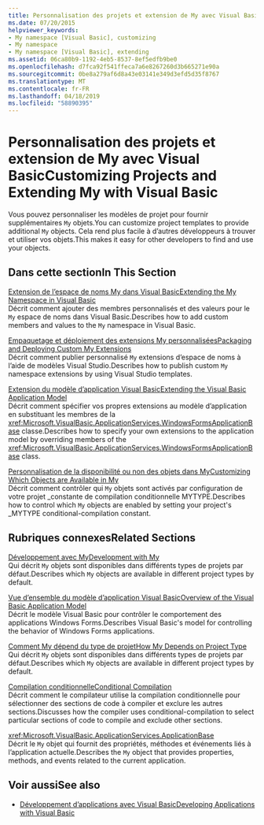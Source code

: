 ```yaml
---
title: Personnalisation des projets et extension de My avec Visual Basic
ms.date: 07/20/2015
helpviewer_keywords:
- My namespace [Visual Basic], customizing
- My namespace
- My namespace [Visual Basic], extending
ms.assetid: 06ca80b9-1192-4eb5-8537-8ef5edfb9be0
ms.openlocfilehash: d7fca92f541ffeca7a6e8267260d3b665271e90a
ms.sourcegitcommit: 0be8a279af6d8a43e03141e349d3efd5d35f8767
ms.translationtype: MT
ms.contentlocale: fr-FR
ms.lasthandoff: 04/18/2019
ms.locfileid: "58890395"
---
```

# <a name="customizing-projects-and-extending-my-with-visual-basic"></a><span data-ttu-id="9685a-102">Personnalisation des projets et extension de My avec Visual Basic</span><span class="sxs-lookup"><span data-stu-id="9685a-102">Customizing Projects and Extending My with Visual Basic</span></span>
<span data-ttu-id="9685a-103">Vous pouvez personnaliser les modèles de projet pour fournir supplémentaires `My` objets.</span><span class="sxs-lookup"><span data-stu-id="9685a-103">You can customize project templates to provide additional `My` objects.</span></span> <span data-ttu-id="9685a-104">Cela rend plus facile à d’autres développeurs à trouver et utiliser vos objets.</span><span class="sxs-lookup"><span data-stu-id="9685a-104">This makes it easy for other developers to find and use your objects.</span></span>  
  
## <a name="in-this-section"></a><span data-ttu-id="9685a-105">Dans cette section</span><span class="sxs-lookup"><span data-stu-id="9685a-105">In This Section</span></span>  
 [<span data-ttu-id="9685a-106">Extension de l’espace de noms My dans Visual Basic</span><span class="sxs-lookup"><span data-stu-id="9685a-106">Extending the My Namespace in Visual Basic</span></span>](../../../visual-basic/developing-apps/customizing-extending-my/extending-the-my-namespace.md)  
 <span data-ttu-id="9685a-107">Décrit comment ajouter des membres personnalisés et des valeurs pour le `My` espace de noms dans Visual Basic.</span><span class="sxs-lookup"><span data-stu-id="9685a-107">Describes how to add custom members and values to the `My` namespace in Visual Basic.</span></span>  
  
 [<span data-ttu-id="9685a-108">Empaquetage et déploiement des extensions My personnalisées</span><span class="sxs-lookup"><span data-stu-id="9685a-108">Packaging and Deploying Custom My Extensions</span></span>](../../../visual-basic/developing-apps/customizing-extending-my/packaging-and-deploying-custom-my-extensions.md)  
 <span data-ttu-id="9685a-109">Décrit comment publier personnalisé `My` extensions d’espace de noms à l’aide de modèles Visual Studio.</span><span class="sxs-lookup"><span data-stu-id="9685a-109">Describes how to publish custom `My` namespace extensions by using Visual Studio templates.</span></span>  
  
 [<span data-ttu-id="9685a-110">Extension du modèle d’application Visual Basic</span><span class="sxs-lookup"><span data-stu-id="9685a-110">Extending the Visual Basic Application Model</span></span>](../../../visual-basic/developing-apps/customizing-extending-my/extending-the-visual-basic-application-model.md)  
 <span data-ttu-id="9685a-111">Décrit comment spécifier vos propres extensions au modèle d’application en substituant les membres de la <xref:Microsoft.VisualBasic.ApplicationServices.WindowsFormsApplicationBase> classe.</span><span class="sxs-lookup"><span data-stu-id="9685a-111">Describes how to specify your own extensions to the application model by overriding members of the <xref:Microsoft.VisualBasic.ApplicationServices.WindowsFormsApplicationBase> class.</span></span>  
  
 [<span data-ttu-id="9685a-112">Personnalisation de la disponibilité ou non des objets dans My</span><span class="sxs-lookup"><span data-stu-id="9685a-112">Customizing Which Objects are Available in My</span></span>](../../../visual-basic/developing-apps/customizing-extending-my/customizing-which-objects-are-available-in-my.md)  
 <span data-ttu-id="9685a-113">Décrit comment contrôler qui `My` objets sont activés par configuration de votre projet \_constante de compilation conditionnelle MYTYPE.</span><span class="sxs-lookup"><span data-stu-id="9685a-113">Describes how to control which `My` objects are enabled by setting your project's \_MYTYPE conditional-compilation constant.</span></span>  
  
## <a name="related-sections"></a><span data-ttu-id="9685a-114">Rubriques connexes</span><span class="sxs-lookup"><span data-stu-id="9685a-114">Related Sections</span></span>  
 [<span data-ttu-id="9685a-115">Développement avec My</span><span class="sxs-lookup"><span data-stu-id="9685a-115">Development with My</span></span>](../../../visual-basic/developing-apps/development-with-my/index.md)  
 <span data-ttu-id="9685a-116">Qui décrit `My` objets sont disponibles dans différents types de projets par défaut.</span><span class="sxs-lookup"><span data-stu-id="9685a-116">Describes which `My` objects are available in different project types by default.</span></span>  
  
 [<span data-ttu-id="9685a-117">Vue d’ensemble du modèle d’application Visual Basic</span><span class="sxs-lookup"><span data-stu-id="9685a-117">Overview of the Visual Basic Application Model</span></span>](../../../visual-basic/developing-apps/development-with-my/overview-of-the-visual-basic-application-model.md)  
 <span data-ttu-id="9685a-118">Décrit le modèle Visual Basic pour contrôler le comportement des applications Windows Forms.</span><span class="sxs-lookup"><span data-stu-id="9685a-118">Describes Visual Basic's model for controlling the behavior of Windows Forms applications.</span></span>  
  
 [<span data-ttu-id="9685a-119">Comment My dépend du type de projet</span><span class="sxs-lookup"><span data-stu-id="9685a-119">How My Depends on Project Type</span></span>](../../../visual-basic/developing-apps/development-with-my/how-my-depends-on-project-type.md)  
 <span data-ttu-id="9685a-120">Qui décrit `My` objets sont disponibles dans différents types de projets par défaut.</span><span class="sxs-lookup"><span data-stu-id="9685a-120">Describes which `My` objects are available in different project types by default.</span></span>  
  
 [<span data-ttu-id="9685a-121">Compilation conditionnelle</span><span class="sxs-lookup"><span data-stu-id="9685a-121">Conditional Compilation</span></span>](../../../visual-basic/programming-guide/program-structure/conditional-compilation.md)  
 <span data-ttu-id="9685a-122">Décrit comment le compilateur utilise la compilation conditionnelle pour sélectionner des sections de code à compiler et exclure les autres sections.</span><span class="sxs-lookup"><span data-stu-id="9685a-122">Discusses how the compiler uses conditional-compilation to select particular sections of code to compile and exclude other sections.</span></span>  
  
 <xref:Microsoft.VisualBasic.ApplicationServices.ApplicationBase>  
 <span data-ttu-id="9685a-123">Décrit le `My` objet qui fournit des propriétés, méthodes et événements liés à l’application actuelle.</span><span class="sxs-lookup"><span data-stu-id="9685a-123">Describes the `My` object that provides properties, methods, and events related to the current application.</span></span>  
  
## <a name="see-also"></a><span data-ttu-id="9685a-124">Voir aussi</span><span class="sxs-lookup"><span data-stu-id="9685a-124">See also</span></span>

- [<span data-ttu-id="9685a-125">Développement d’applications avec Visual Basic</span><span class="sxs-lookup"><span data-stu-id="9685a-125">Developing Applications with Visual Basic</span></span>](../../../visual-basic/developing-apps/index.md)
